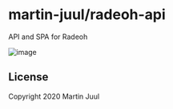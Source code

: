 # martin-juul/radeoh-api

API and SPA for Radeoh

![image](https://user-images.githubusercontent.com/11337105/78226152-99753580-74cb-11ea-8f8a-7c05361e5915.png)

## License

Copyright 2020 Martin Juul
